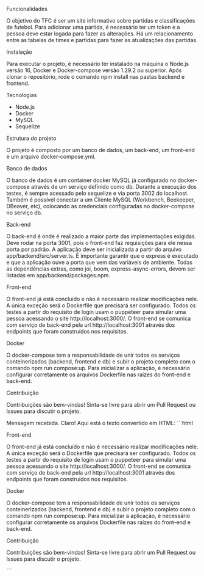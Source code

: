 <p>Funcionalidades</p>
<p>O objetivo do TFC é ser um site informativo sobre partidas e classificações de futebol. Para adicionar uma partida, é necessário ter um token e a pessoa deve estar logada para fazer as alterações. Há um relacionamento entre as tabelas de times e partidas para fazer as atualizações das partidas.</p>
<p>Instalação</p>
<p>Para executar o projeto, é necessário ter instalado na máquina o Node.js versão 16, Docker e Docker-compose versão 1.29.2 ou superior. Após clonar o repositório, rode o comando npm install nas pastas backend e frontend.</p>
<p>Tecnologias</p>
<ul>
  <li>Node.js</li>
  <li>Docker</li>
  <li>MySQL</li>
  <li>Sequelize</li>
</ul>
<p>Estrutura do projeto</p>
<p>O projeto é composto por um banco de dados, um back-end, um front-end e um arquivo docker-compose.yml.</p>
<p>Banco de dados</p>
<p>O banco de dados é um container docker MySQL já configurado no docker-compose através de um serviço definido como db. Durante a execução dos testes, é sempre acessado pelo sequelize e via porta 3002 do localhost. Também é possível conectar a um Cliente MySQL (Workbench, Beekeeper, DBeaver, etc), colocando as credenciais configuradas no docker-compose no serviço db.</p>
<p>Back-end</p>
<p>O back-end é onde é realizado a maior parte das implementações exigidas. Deve rodar na porta 3001, pois o front-end faz requisições para ele nessa porta por padrão. A aplicação deve ser inicializada a partir do arquivo app/backend/src/server.ts. É importante garantir que o express é executado e que a aplicação ouve a porta que vem das variáveis de ambiente. Todas as dependências extras, como joi, boom, express-async-errors, devem ser listadas em app/backend/packages.npm.</p>
<p>Front-end</p>
<p>O front-end já está concluído e não é necessário realizar modificações nele. A única exceção será o Dockerfile que precisará ser configurado. Todos os testes a partir do requisito de login usam o puppeteer para simular uma pessoa acessando o site http://localhost:3000/. O front-end se comunica com serviço de back-end pela url http://localhost:3001 através dos endpoints que foram construídos nos requisitos.</p>
<p>Docker</p>
<p>O docker-compose tem a responsabilidade de unir todos os serviços conteinerizados (backend, frontend e db) e subir o projeto completo com o comando npm run compose:up. Para inicializar a aplicação, é necessário configurar corretamente os arquivos Dockerfile nas raízes do front-end e back-end.</p>
<p>Contribuição</p>
<p>Contribuições são bem-vindas! Sinta-se livre para abrir um Pull Request ou Issues para discutir o projeto.</p>
Mensagem recebida. Claro! Aqui está o texto convertido em HTML: ```html <p>Front-end</p> <p>O front-end já está concluído e não é necessário realizar modificações nele. A única exceção será o Dockerfile que precisará ser configurado. Todos os testes a partir do requisito de login usam o puppeteer para simular uma pessoa acessando o site http://localhost:3000/. O front-end se comunica com serviço de back-end pela url http://localhost:3001 através dos endpoints que foram construídos nos requisitos.</p> <p>Docker</p> <p>O docker-compose tem a responsabilidade de unir todos os serviços conteinerizados (backend, frontend e db) e subir o projeto completo com o comando npm run compose:up. Para inicializar a aplicação, é necessário configurar corretamente os arquivos Dockerfile nas raízes do front-end e back-end.</p> <p>Contribuição</p> <p>Contribuições são bem-vindas! Sinta-se livre para abrir um Pull Request ou Issues para discutir o projeto.</p> ```

